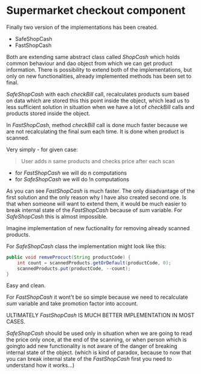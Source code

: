 # Supermarket checkout component
Finally two version of the implementations has been created.
- SafeShopCash
- FastShopCash

Both are extending same abstract class called *ShopCash* which holds
common behaviour and dao object from which we can get product information.
There is possibility to extend both of the implementations, but only on new
functionalities, already implemented methods has been set to final.

*SafeShopCash* with each *checkBill* call, recalculates products sum
based on data which are stored this this point inside the object,
which lead us to less sufficient solution in situation when we have
a lot of *checkBill* calls and products stored inside the object.

In *FastShopCash*, method *checkBill* call is done much faster because
we are not recalculating the final sum each time. It is done when product
is scanned.

Very simply - for given case:
> User adds n same products and checks price after each scan

- for *FastShopCash* we will do n computations
- for *SafeShopCash* we will do !n computations

As you can see *FastShopCash* is much faster. The only disadvantage of
the first solution and the only reason why I have also created second one.
Is that when someone will want to extend them, it would be much
easier to break internal state of the *FastShopCash* because of *sum* variable.
For *SafeShopCash* this is almost impossible.

Imagine implementation of new fuctionality for removing already scanned
products.

For *SafeShopCash* class the implementation might look like this:
```java
public void remveProcuct(String productCode) {
    int count = scannedProducts.getOrDefault(productCode, 0);
    scannedProducts.put(productCode, --count);
}
```
Easy and clean.


For *FastShopCash* it wont't be so simple because we need to recalculate
*sum* variable and take promotion factor into account.

ULTIMATELY *FastShopCash* IS MUCH BETTER IMPLEMENTATION IN MOST CASES.


*SafeShopCash* should be used only in situation when we are going to
read the price only once, at the end of the scanning, or when person
which is goingto add new functionality is not aware of the danger of
breaking internal state of the object. (which is kind of paradox, because
to now that you can break internal state of the *FastShopCash* first you
need to understand how it works...)